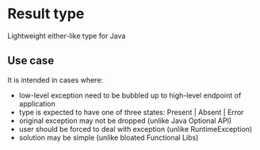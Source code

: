 # Result type

Lightweight either-like type for Java

## Use case

It is intended in cases where:
* low-level exception need to be bubbled up to high-level endpoint of application
* type is expected to have one of three states: Present | Absent | Error
* original exception may not be dropped (unlike Java Optional API)
* user should be forced to deal with exception (unlike RuntimeException)
* solution may be simple (unlike bloated Functional Libs)